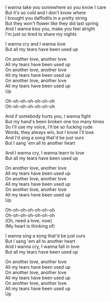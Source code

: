 I wanna take you somewhere so you know I care  
But it's so cold and I don't know where  
I brought you daffodils in a pretty string  
But they won't flower like they did last spring  
And I wanna kiss you, make you feel alright  
I'm just so tired to share my nights  
  
I wanna cry and I wanna love  
But all my tears have been used up  
  
On another love, another love  
All my tears have been used up  
On another love, another love  
All my tears have been used up  
On another love, another love  
All my tears have been used up  
Up  
  
Oh-oh-oh-oh-oh-oh-oh  
Oh-oh-oh-oh-oh-oh-oh  
  
And if somebody hurts you, I wanna fight  
But my hand's been broken one too many times  
So I'll use my voice, I'll be so fucking rude  
Words, they always win, but I know I'll lose  
And I'd sing a song that'd be just ours  
But I sang 'em all to another heart  
  
And I wanna cry, I wanna learn to love  
But all my tears have been used up  
  
On another love, another love  
All my tears have been used up  
On another love, another love  
All my tears have been used up  
On another love, another love  
All my tears have been used up  
Up  
  
Oh-oh-oh-oh-oh-oh-oh  
Oh-oh-oh-oh-oh-oh-oh  
(Oh, need a love, now)  
(My heart is thinking of)  
  
I wanna sing a song that'd be just ours  
But I sang 'em all to another heart  
And I wanna cry, I wanna fall in love  
But all my tears have been used up  
  
On another love, another love  
All my tears have been used up  
On another love, another love  
All my tears have been used up  
On another love, another love  
All my tears have been used up  
Up